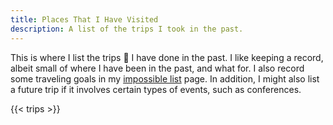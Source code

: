 ```yaml
---
title: Places That I Have Visited
description: A list of the trips I took in the past.
---
```


This is where I list the trips 🚅 I have done in the past. I like keeping a record,
albeit small of where I have been in the past, and what for. I also record some
traveling goals in my [impossible list](/impossible-list) page. In addition, I
might also list a future trip if it involves certain types of events, such as conferences.

<!--more-->

<style>
.logs .e {
  grid-template-columns: auto 18rem 7rem;
}

.logs .e > div:last-of-type {
  display: grid;
  grid-template-columns: 3rem 1rem 3rem;
}
</style>

{{< trips >}}
